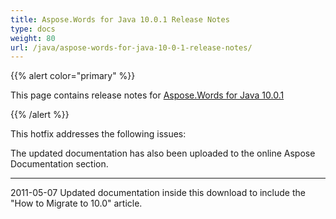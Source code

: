 ```yaml
---
title: Aspose.Words for Java 10.0.1 Release Notes
type: docs
weight: 80
url: /java/aspose-words-for-java-10-0-1-release-notes/
---
```


{{% alert color="primary" %}} 

This page contains release notes for [Aspose.Words for Java 10.0.1](http://www.aspose.com/downloads/words/java/new-releases/aspose.words-for-java-10.0.1/)

{{% /alert %}} 

This hotfix addresses the following issues:



The updated documentation has also been uploaded to the online Aspose Documentation section.

-----
2011-05-07 Updated documentation inside this download to include the "How to Migrate to 10.0" article.


